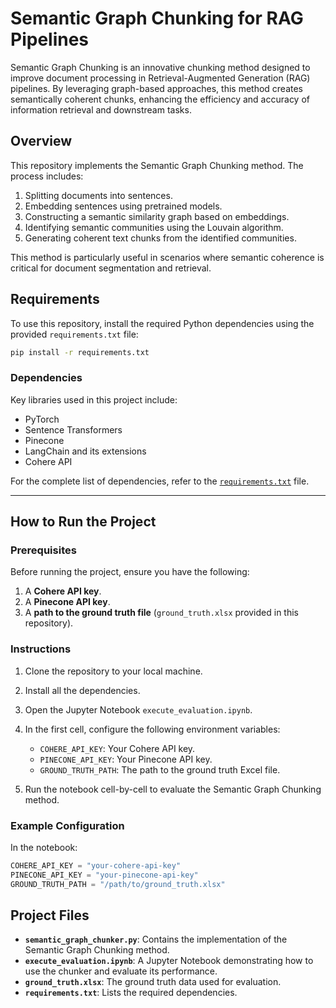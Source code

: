 # Semantic Graph Chunking for RAG Pipelines

Semantic Graph Chunking is an innovative chunking method designed to improve document processing in Retrieval-Augmented Generation (RAG) pipelines. By leveraging graph-based approaches, this method creates semantically coherent chunks, enhancing the efficiency and accuracy of information retrieval and downstream tasks.


## Overview

This repository implements the Semantic Graph Chunking method. The process includes:

1. Splitting documents into sentences.
2. Embedding sentences using pretrained models.
3. Constructing a semantic similarity graph based on embeddings.
4. Identifying semantic communities using the Louvain algorithm.
5. Generating coherent text chunks from the identified communities.

This method is particularly useful in scenarios where semantic coherence is critical for document segmentation and retrieval.


## Requirements

To use this repository, install the required Python dependencies using the provided `requirements.txt` file:

```bash
pip install -r requirements.txt
```

### Dependencies

Key libraries used in this project include:

- PyTorch
- Sentence Transformers
- Pinecone
- LangChain and its extensions
- Cohere API

For the complete list of dependencies, refer to the [`requirements.txt`](requirements.txt) file.

---

## How to Run the Project

### Prerequisites

Before running the project, ensure you have the following:

1. A **Cohere API key**.
2. A **Pinecone API key**.
3. A **path to the ground truth file** (`ground_truth.xlsx` provided in this repository).

### Instructions

1. Clone the repository to your local machine.

2. Install all the dependencies.

3. Open the Jupyter Notebook `execute_evaluation.ipynb`.

4. In the first cell, configure the following environment variables:
   - `COHERE_API_KEY`: Your Cohere API key.
   - `PINECONE_API_KEY`: Your Pinecone API key.
   - `GROUND_TRUTH_PATH`: The path to the ground truth Excel file.

5. Run the notebook cell-by-cell to evaluate the Semantic Graph Chunking method.

### Example Configuration

In the notebook:

```python
COHERE_API_KEY = "your-cohere-api-key"
PINECONE_API_KEY = "your-pinecone-api-key"
GROUND_TRUTH_PATH = "/path/to/ground_truth.xlsx"
```

## Project Files

- **`semantic_graph_chunker.py`**: Contains the implementation of the Semantic Graph Chunking method.
- **`execute_evaluation.ipynb`**: A Jupyter Notebook demonstrating how to use the chunker and evaluate its performance.
- **`ground_truth.xlsx`**: The ground truth data used for evaluation.
- **`requirements.txt`**: Lists the required dependencies.
